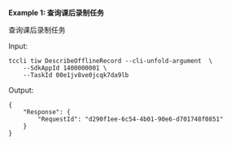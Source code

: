 **Example 1: 查询课后录制任务**

查询课后录制任务

Input: 

```
tccli tiw DescribeOfflineRecord --cli-unfold-argument  \
    --SdkAppId 1400000001 \
    --TaskId 00e1jv8ve0jcqk7da9lb
```

Output: 
```
{
    "Response": {
        "RequestId": "d290f1ee-6c54-4b01-90e6-d701748f0851"
    }
}
```

